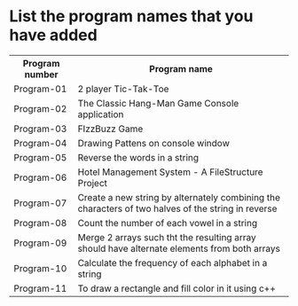 <h1> List the program names that you have added</h1>
<table align="center">
<tr>
	<th>Program number</th> <th>Program name</th>
</tr>
<tr>
	<td>Program-01 </td> <td>2 player Tic-Tak-Toe</td>
</tr>
<tr>
	<td>Program-02 </td> <td>The Classic Hang-Man Game Console application</td>
</tr>
<tr>
	<td>Program-03 </td> <td>FIzzBuzz Game </td>
</tr>
<tr>
	<td>Program-04 </td> <td>Drawing Pattens on console window </td>
</tr>
<tr>
	<td>Program-05 </td> <td>Reverse the words in a string</td>
</tr>
<tr>
	<td>Program-06 </td> <td>Hotel Management System - A FileStructure Project </td>
</tr>
<tr>
	<td>Program-07 </td> <td>Create a new string by alternately combining the characters of two halves of the string in reverse
</td>
</tr>
<tr>
	<td>Program-08 </td> <td>Count the number of each vowel in a string</td>
</tr>
<tr>
	<td>Program-09 </td> <td>Merge 2 arrays such tht the resulting array should have alternate elements from both arrays
</td>
</tr>
<tr>
	<td>Program-10 </td> <td> Calculate the frequency of each alphabet in a string</td>
</tr>
<tr>
	<td>Program-11 </td> <td>To draw a rectangle and fill color in it using c++</td>
</tr>	

</table>
